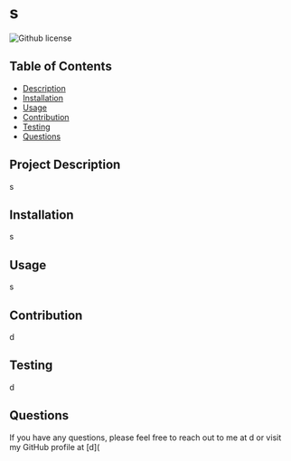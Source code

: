 
  # s
  ![Github license](https://img.shields.io/badge/license-MIT-blue.svg)
  ## Table of Contents
  - [Description](#project-description)
  - [Installation](#installation)
  - [Usage](#usage)
  - [Contribution](#contribution)
  - [Testing](#testing)
  - [Questions](#questions)


  ## Project Description
  s
  
  
  ## Installation 
  s

  ## Usage 
  s

  ## Contribution
  d

  ## Testing
  d

  ## Questions
  If you have any questions, please feel free to reach out to me at d or visit my GitHub profile at [d](
  